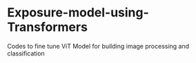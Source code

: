 # Exposure-model-using-Transformers
Codes to fine tune ViT Model for building image processing and classification
